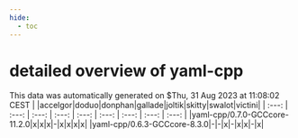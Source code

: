 ```yaml
---
hide:
  - toc
---
```


detailed overview of yaml-cpp
=============================


This data was automatically generated on $Thu, 31 Aug 2023 at 11:08:02 CEST
| |accelgor|doduo|donphan|gallade|joltik|skitty|swalot|victini|
| :---: | :---: | :---: | :---: | :---: | :---: | :---: | :---: | :---: |
|yaml-cpp/0.7.0-GCCcore-11.2.0|x|x|x|-|x|x|x|x|
|yaml-cpp/0.6.3-GCCcore-8.3.0|-|-|x|-|x|x|-|x|

